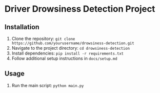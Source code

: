 # Driver Drowsiness Detection Project

## Installation
1. Clone the repository: `git clone https://github.com/yourusername/drowsiness-detection.git`
2. Navigate to the project directory: `cd drowsiness-detection`
3. Install dependencies: `pip install -r requirements.txt`
4. Follow additional setup instructions in `docs/setup.md`

## Usage
1. Run the main script: `python main.py`

